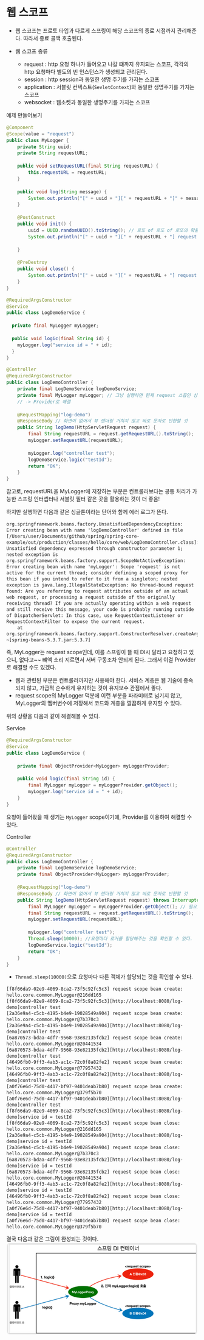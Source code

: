 # 웹 스코프

- 웹 스코프는 프로토 타입과 다르게 스프링이 해당 스코프의 종료 시점까지 관리해준다. 따라서 종료 콜백 호출된다.

- 웹 스코프 종류
    - request : http 요청 하나가 들어오고 나갈 떄까지 유지되는 스코프, 각각의 http 요청마다 별도의 빈 인스턴스가 생성되고 관리된다.
    - session : http session과 동일한 생명 주기를 가지는 스코프
    - application : 서블릿 컨텍스트(`SevletContext`)와 동일한 생명주기를 가지는 스코프
    - websocket : 웹소켓과 동일한 생명주기를 가지는 스코프

예제 만들어보기

```java
@Component
@Scope(value = "request")
public class MyLogger {
    private String uuid;
    private String requestURL;

    public void setRequestURL(final String requestURL) {
        this.requestURL = requestURL;
    }

    public void log(String message) {
        System.out.println("[" + uuid + "][" + requestURL + "]" + message);
    }

    @PostConstruct
    public void init() {
        uuid = UUID.randomUUID().toString(); // 로또 of 로또 of 로또의 확률로 겹치지 않음
        System.out.println("[" + uuid + "][" + requestURL + "] request scope bean create: " + this);

    }

    @PreDestroy
    public void close() {
        System.out.println("[" + uuid + "][" + requestURL + "] request scope bean close: " + this);
    }
}
```
```java
@RequiredArgsConstructor
@Service
public class LogDemoService {

  private final MyLogger myLogger;

  public void logic(final String id) {
    myLogger.log("service id = " + id);
  }
}

```

````java
@Controller
@RequiredArgsConstructor
public class LogDemoController {
    private final LogDemoService logDemoService;
    private final MyLogger myLogger; // 그냥 실행하면 현재 request 스콥인 상태에서는 MyLogger가 스콥이 아니라서(생존 범위가 아님) 스프링에서 DI를 원하지만 줄 것이 없음
    // -> Provider로 해결

    @RequestMapping("log-demo")
    @ResponseBody // 화면이 없어서 뷰 렌더링 거치지 않고 바로 문자로 반환할 것
    public String logDemo(HttpServletRequest request) {
        final String requestURL = request.getRequestURL().toString();
        myLogger.setRequestURL(requestURL);

        myLogger.log("controller test");
        logDemoService.logic("testId");
        return "OK";
    }
}
````
참고로, requestURL을 MyLogger에 저장하는 부분은 컨트롤러보다는 공통 처리가 가능한 스프링 인터셉터나 서블릿 필터 같은 곳을 활용하는 것이 더 좋음!


하지만 실행하면 다음과 같은 싱글톤이라는 단어와 함께 에러 로그가 뜬다.
```text
org.springframework.beans.factory.UnsatisfiedDependencyException: Error creating bean with name 'logDemoController' defined in file [/Users/user/Documents/github/spring/spring-core-example/out/production/classes/hello/core/web/LogDemoController.class]: Unsatisfied dependency expressed through constructor parameter 1; nested exception is org.springframework.beans.factory.support.ScopeNotActiveException: Error creating bean with name 'myLogger': Scope 'request' is not active for the current thread; consider defining a scoped proxy for this bean if you intend to refer to it from a singleton; nested exception is java.lang.IllegalStateException: No thread-bound request found: Are you referring to request attributes outside of an actual web request, or processing a request outside of the originally receiving thread? If you are actually operating within a web request and still receive this message, your code is probably running outside of DispatcherServlet: In this case, use RequestContextListener or RequestContextFilter to expose the current request.
	at org.springframework.beans.factory.support.ConstructorResolver.createArgumentArray(ConstructorResolver.java:800) ~[spring-beans-5.3.7.jar:5.3.7]
```

즉, MyLogger는 request scope인데, 이를 스프링이 뜰 때 DI시 달라고 요청하고 있으니, 없다고~~ 뺴액 소리 지르면서 서버 구동조차 안되게 된다.
그래서 이걸 Provider로 해결할 수도 있겠다.

- 웹과 관련된 부분은 컨트롤러까지만 사용해야 한다. 서비스 계층은 웹 기술에 종속되지 않고, 가급적 순수하게 유지하는 것이 유지보수 관점에서 좋다.
- request scope의 MyLogger 덕분에 이런 부분을 파라미터로 넘기지 않고, MyLogger의 멤버변수에 저장해서 코드와 계층을 깔끔하게 유지할 수 있다.


위의 상황을 다음과 같이 해결해볼 수 있다.

Service
````java
@RequiredArgsConstructor
@Service
public class LogDemoService {

    private final ObjectProvider<MyLogger> myLoggerProvider;

    public void logic(final String id) {
        final MyLogger myLogger = myLoggerProvider.getObject();
        myLogger.log("service id = " + id);
    }
}
````
요청이 들어왔을 때 생기는 `MyLogger` scope이기에, Provider를 이용하여 해결할 수 있다.

Controller
```java
@Controller
@RequiredArgsConstructor
public class LogDemoController {
    private final LogDemoService logDemoService;
    private final ObjectProvider<MyLogger> myLoggerProvider;
    
    @RequestMapping("log-demo")
    @ResponseBody // 화면이 없어서 뷰 렌더링 거치지 않고 바로 문자로 반환할 것
    public String logDemo(HttpServletRequest request) throws InterruptedException { // 즉, Request가 들어온 시점에 제공받으면 되기 때문이다.
        final MyLogger myLogger = myLoggerProvider.getObject(); // 필요한 시점에 주입받을 수 있다.
        final String requestURL = request.getRequestURL().toString();
        myLogger.setRequestURL(requestURL);

        myLogger.log("controller test");
        Thread.sleep(10000); //요청마다 로거를 할당해주는 것을 확인할 수 있다.
        logDemoService.logic("testId");
        return "OK";
    }
}
```
- `Thread.sleep(10000)`으로 요청마다 다른 객체가 할당되는 것을 확인할 수 있다.
```text
[f8f66da9-02e9-4069-8ca2-73f5c92fc5c3] request scope bean create: hello.core.common.MyLogger@216dd165
[f8f66da9-02e9-4069-8ca2-73f5c92fc5c3][http://localhost:8080/log-demo]controller test
[2a36e9a4-c5cb-4195-b4e9-19028549a904] request scope bean create: hello.core.common.MyLogger@7b370c3
[2a36e9a4-c5cb-4195-b4e9-19028549a904][http://localhost:8080/log-demo]controller test
[6a870573-bdaa-4df7-9568-93e82135fcb2] request scope bean create: hello.core.common.MyLogger@20441534
[6a870573-bdaa-4df7-9568-93e82135fcb2][http://localhost:8080/log-demo]controller test
[46496fb0-9ff3-4ab3-ac1c-72c0f8a82fe2] request scope bean create: hello.core.common.MyLogger@77957432
[46496fb0-9ff3-4ab3-ac1c-72c0f8a82fe2][http://localhost:8080/log-demo]controller test
[a0f76e6d-75d0-4417-bf97-9401deab7b80] request scope bean create: hello.core.common.MyLogger@379f5b70
[a0f76e6d-75d0-4417-bf97-9401deab7b80][http://localhost:8080/log-demo]controller test
[f8f66da9-02e9-4069-8ca2-73f5c92fc5c3][http://localhost:8080/log-demo]service id = testId
[f8f66da9-02e9-4069-8ca2-73f5c92fc5c3] request scope bean close: hello.core.common.MyLogger@216dd165
[2a36e9a4-c5cb-4195-b4e9-19028549a904][http://localhost:8080/log-demo]service id = testId
[2a36e9a4-c5cb-4195-b4e9-19028549a904] request scope bean close: hello.core.common.MyLogger@7b370c3
[6a870573-bdaa-4df7-9568-93e82135fcb2][http://localhost:8080/log-demo]service id = testId
[6a870573-bdaa-4df7-9568-93e82135fcb2] request scope bean close: hello.core.common.MyLogger@20441534
[46496fb0-9ff3-4ab3-ac1c-72c0f8a82fe2][http://localhost:8080/log-demo]service id = testId
[46496fb0-9ff3-4ab3-ac1c-72c0f8a82fe2] request scope bean close: hello.core.common.MyLogger@77957432
[a0f76e6d-75d0-4417-bf97-9401deab7b80][http://localhost:8080/log-demo]service id = testId
[a0f76e6d-75d0-4417-bf97-9401deab7b80] request scope bean close: hello.core.common.MyLogger@379f5b70
```
결국 다음과 같은 그림이 완성되는 것이다.
![img.png](img/request_scope.png)